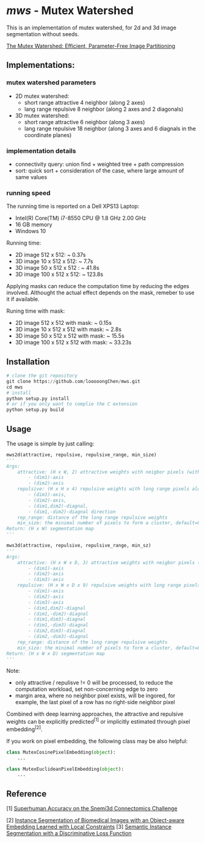 # *mws* - Mutex Watershed 

This is an implementation of mutex watershed, for 2d and 3d image segmentation without seeds.

[The Mutex Watershed: Efficient, Parameter-Free Image Partitioning](http://openaccess.thecvf.com/content_ECCV_2018/html/Steffen_Wolf_The_Mutex_Watershed_ECCV_2018_paper.html)

## Implementations:

### mutex watershed parameters
- 2D mutex watershed: 
    - short range attractive 4 neighbor (along 2 axes)
    - lang range repulsive 8 neighbor (along 2 axes and 2 diagonals) 
- 3D mutex watershed: 
    - short range attractive 6 neighbor (along 3 axes)
    - lang range repulsive 18 neighbor (along 3 axes and 6 diagnals in the coordinate planes)

### implementation details
- connectivity query: union find + weighted tree + path compression
- sort: quick sort + consideration of the case, where large amount of same values

### running speed
The running time is reported on a Dell XPS13 Laptop: 
- Intel(R) Core(TM) i7-8550 CPU @ 1.8 GHz 2.00 GHz
- 16 GB memory
- Windows 10 

Running time:
- 2D image 512 x 512: ~ 0.37s
- 3D image 10 x 512 x 512: ~ 7.7s
- 3D image 50 x 512 x 512 : ~ 41.8s 
- 3D image 100 x 512 x 512: ~ 123.8s

Applying masks can reduce the computation time by reducing the edges involved. Althought the actual effect depends on the mask, remeber to use it if available.

Runing time with mask:
- 2D image 512 x 512 with mask: ~ 0.15s
- 3D image 10 x 512 x 512 with mask: ~ 2.8s
- 3D image 50 x 512 x 512 with mask: ~ 15.5s 
- 3D image 100 x 512 x 512 with mask: ~ 33.23s

## Installation

```python
# clone the git repository
git clone https://github.com/looooongChen/mws.git
cd mws
# install
python setup.py install 
# or if you only want to complie the C extension
python setup.py build
```

## Usage

The usage is simple by just calling: 
```python
mws2d(attractive, repulsive, repulsive_range, min_size)
'''
Args: 
    attractive: (H x W, 2) attractive weights with neigbor pixels (with distance 1) along directions
        - (dim1)-axis
        - (dim2)-axis
    repulsive: (H x H x 4) repulsive weights with long range pixels along directions
        - (dim1)-axis, 
        - (dim2)-axis, 
        - (dim1,dim2)-diagnal, 
        - (dim1,-dim2)-diagnal direction
    rep_range: distance of the long range repulsive weights
    min_size: the minimal number of pixels to form a cluster, default=0
Return: (H x W) segmentation map
'''

mws3d(attractive, repulsive, repulsive_range, min_sz)
'''
Args: 
    attractive: (H x W x D, 3) attractive weights with neigbor pixels (with distance 1) along directions
        - (dim1)-axis
        - (dim2)-axis
        - (dim3)-axis
    repulsive: (H x W x D x 9) repulsive weights with long range pixels along directions
        - (dim1)-axis
        - (dim2)-axis
        - (dim3)-axis
        - (dim1,dim2)-diagnal
        - (dim1,-dim2)-diagnal
        - (dim1,dim3)-diagnal
        - (dim1,-dim3)-diagnal
        - (dim2,dim3)-diagnal
        - (dim2,-dim3)-diagnal
    rep_range: distance of the long range repulsive weights
    min_size: the minimal number of pixels to form a cluster, default=0
Return: (H x W x D) segmentation map
'''
```

Note: 
- only attractive / repulisve != 0 will be processed, to reduce the computation workload, set non-concerning edge to zero
- margin area, where no neighbor pixel exists, will be ingored, for example, the last pixel of a row has no right-side neighbor pixel 

Combined with deep learning approaches, the attractive and repulsive weights can be explicitly predicted<sup>\[1\]</sup> or implicitly estimated through pixel embedding<sup>\[2\]</sup>.

If you work on pixel embedding, the following class may be also helpful:

```python
class MutexCosinePixelEmbedding(object):
    ...

class MutexEuclideanPixelEmbedding(object):
    ...
```

## Reference

\[1\] [Superhuman Accuracy on the Snemi3d Connectomics Challenge](https://arxiv.org/abs/1706.00120)  

\[2\] [Instance Segmentation of Biomedical Images with an Object-aware Embedding Learned with Local Constraints](https://www.researchgate.net/publication/340826279_Instance_Segmentation_of_Biomedical_Images_with_an_Object-aware_Embedding_Learned_with_Local_Constraints)
\[3\] [Semantic Instance Segmentation with a Discriminative Loss Function](https://arxiv.org/abs/1708.02551)
